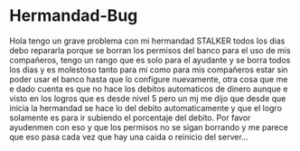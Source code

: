 Hermandad-Bug
=============

Hola tengo un grave problema con mi hermandad STALKER todos los dias debo repararla porque se borran los permisos del banco para el uso de mis compañeros, tengo un rango que es solo para el ayudante y se borra todos los dias y es molestoso tanto para mi como para mis compañeros estar sin poder usar el banco hasta que lo configure nuevamente, otra cosa que me e dado cuenta es que no hace los debitos automaticos de dinero aunque e visto en los logros que es desde nivel 5 pero un mj me dijo que desde que inicia la hermandad se hace lo del debito automaticamente y que el logro solamente es para ir subiendo el porcentaje del debito. Por favor ayudenmen con eso y que los permisos no se sigan borrando y me parece que eso pasa cada vez que hay una caida o reinicio del server...
